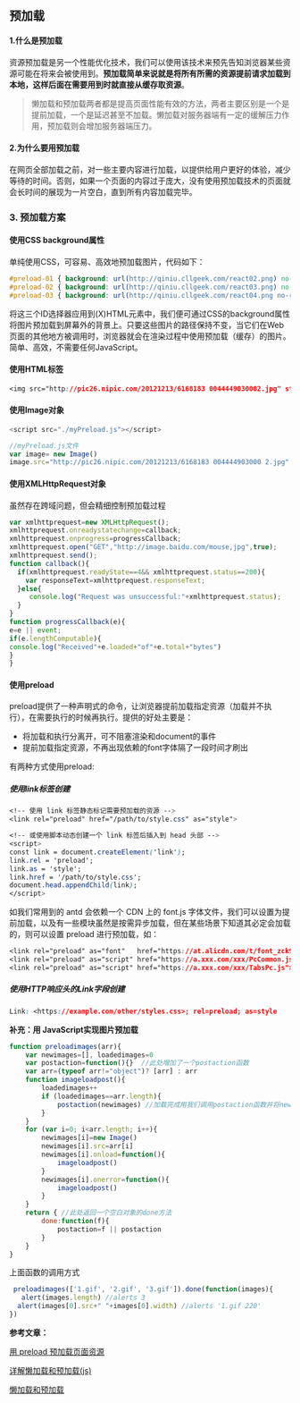 ## 预加载

#### 1.什么是预加载

资源预加载是另一个性能优化技术，我们可以使用该技术来预先告知浏览器某些资源可能在将来会被使用到。**预加载简单来说就是将所有所需的资源提前请求加载到本地，这样后面在需要用到时就直接从缓存取资源**。

> 懒加载和预加载两者都是提高页面性能有效的方法，两者主要区别是一个是提前加载，一个是延迟甚至不加载。懒加载对服务器端有一定的缓解压力作用，预加载则会增加服务器端压力。

#### 2.为什么要用预加载

在网页全部加载之前，对一些主要内容进行加载，以提供给用户更好的体验，减少等待的时间。否则，如果一个页面的内容过于庞大，没有使用预加载技术的页面就会长时间的展现为一片空白，直到所有内容加载完毕。

### 3. 预加载方案

#### 使用CSS background属性

单纯使用CSS，可容易、高效地预加载图片，代码如下：

```css
#preload-01 { background: url(http://qiniu.cllgeek.com/react02.png) no-repeat -9999px -9999px; }  
#preload-02 { background: url(http://qiniu.cllgeek.com/react03.png) no-repeat -9999px -9999px; }  
#preload-03 { background: url(http://qiniu.cllgeek.com/react04.png no-repeat -9999px -9999px; }
```

将这三个ID选择器应用到(X)HTML元素中，我们便可通过CSS的background属性将图片预加载到屏幕外的背景上。只要这些图片的路径保持不变，当它们在Web页面的其他地方被调用时，浏览器就会在渲染过程中使用预加载（缓存）的图片。简单、高效，不需要任何JavaScript。

#### 使用HTML标签

```css
<img src="http://pic26.nipic.com/20121213/6168183 0044449030002.jpg" style="display:none"/>
```

#### 使用Image对象

```javascript
<script src="./myPreload.js"></script>
```

```javascript
//myPreload.js文件
var image= new Image()
image.src="http://pic26.nipic.com/20121213/6168183 004444903000 2.jpg"
```

#### 使用XMLHttpRequest对象

虽然存在跨域问题，但会精细控制预加载过程

```javascript
var xmlhttprequest=new XMLHttpRequest();
xmlhttprequest.onreadystatechange=callback;
xmlhttprequest.onprogress=progressCallback;
xmlhttprequest.open("GET","http://image.baidu.com/mouse,jpg",true);
xmlhttprequest.send();
function callback(){
  if(xmlhttprequest.readyState==4&& xmlhttprequest.status==200){
    var responseText=xmlhttprequest.responseText;
  }else{
     console.log("Request was unsuccessful:"+xmlhttprequest.status);
  }
}
function progressCallback(e){
e=e || event;
if(e.lengthComputable){
console.log("Received"+e.loaded+"of"+e.total+"bytes")
}
}
```

#### 使用preload

preload提供了一种声明式的命令，让浏览器提前加载指定资源（加载并不执行），在需要执行的时候再执行。提供的好处主要是：

- 将加载和执行分离开，可不阻塞渲染和document的事件
- 提前加载指定资源，不再出现依赖的font字体隔了一段时间才刷出

有两种方式使用preload:

##### 使用link标签创建

```css
<!-- 使用 link 标签静态标记需要预加载的资源 -->
<link rel="preload" href="/path/to/style.css" as="style">

<!-- 或使用脚本动态创建一个 link 标签后插入到 head 头部 -->
<script>
const link = document.createElement('link');
link.rel = 'preload';
link.as = 'style';
link.href = '/path/to/style.css';
document.head.appendChild(link);
</script>
```

如我们常用到的 antd 会依赖一个 CDN 上的 font.js 字体文件，我们可以设置为提前加载，以及有一些模块虽然是按需异步加载，但在某些场景下知道其必定会加载的，则可以设置 preload 进行预加载，如：

```css
<link rel="preload" as="font"   href="https://at.alicdn.com/t/font_zck90zmlh7hf47vi.woff">
<link rel="preload" as="script" href="https://a.xxx.com/xxx/PcCommon.js">
<link rel="preload" as="script" href="https://a.xxx.com/xxx/TabsPc.js">
```

##### 使用HTTP响应头的Link字段创建

```css
Link: <https://example.com/other/styles.css>; rel=preload; as=style
```



**补充：用 JavaScript实现图片预加载**

```javascript
function preloadimages(arr){
    var newimages=[], loadedimages=0
    var postaction=function(){}  //此处增加了一个postaction函数
    var arr=(typeof arr!="object")? [arr] : arr
    function imageloadpost(){
        loadedimages++
        if (loadedimages==arr.length){
            postaction(newimages) //加载完成用我们调用postaction函数并将newimages数组做为参数传递进去
        }
    }
    for (var i=0; i<arr.length; i++){
        newimages[i]=new Image()
        newimages[i].src=arr[i]
        newimages[i].onload=function(){
            imageloadpost()
        }
        newimages[i].onerror=function(){
            imageloadpost()
        }
    }
    return { //此处返回一个空白对象的done方法
        done:function(f){
            postaction=f || postaction
        }
    }
}
```

上面函数的调用方式

```javascript
 preloadimages(['1.gif', '2.gif', '3.gif']).done(function(images){
   alert(images.length) //alerts 3
  alert(images[0].src+" "+images[0].width) //alerts '1.gif 220'
})
```



**参考文章：**

[用 preload 预加载页面资源](https://juejin.im/post/5a7fb09bf265da4e8e785c38)

[详解懒加载和预加载(js)](https://www.geekjc.com/post/58d94d0f16a3655650d6fafe)

[懒加载和预加载](https://lilywei739.github.io/2017/02/06/lazyload_Img.html#%E5%AE%9E%E7%8E%B0%E5%8E%9F%E7%90%86)